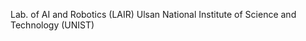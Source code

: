 Lab. of AI and Robotics (LAIR)
Ulsan National Institute of Science and Technology (UNIST)

<!---
Lab-of-AI-and-Robotics/Lab-of-AI-and-Robotics is a ✨ special ✨ repository because its `README.md` (this file) appears on your GitHub profile.
You can click the Preview link to take a look at your changes.
--->
